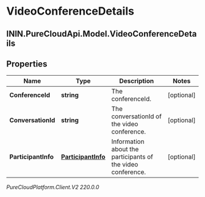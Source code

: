# VideoConferenceDetails

## ININ.PureCloudApi.Model.VideoConferenceDetails

## Properties

|Name | Type | Description | Notes|
|------------ | ------------- | ------------- | -------------|
| **ConferenceId** | **string** | The conferenceId. | [optional] |
| **ConversationId** | **string** | The conversationId of the video conference. | [optional] |
| **ParticipantInfo** | [**ParticipantInfo**](ParticipantInfo) | Information about the participants of the video conference. | [optional] |



_PureCloudPlatform.Client.V2 220.0.0_
